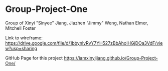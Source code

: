 # Group-Project-One
Group of Xinyi "Sinyee" Jiang, Jiazhen "Jimmy" Weng, Nathan Elmer, Mitchell Foster 

Link to wireframe:
https://drive.google.com/file/d/1bbynlvRvY7YH527zBbAhoIHGjDOa3VdF/view?usp=sharing

GitHub Page for this project
https://iamxinyijiang.github.io/Group-Project-One/


